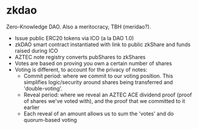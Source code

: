 # zkdao
Zero-Knowledge DAO. Also a meritocracy, TBH (meridao?).

 * Issue public ERC20 tokens via ICO (a la DAO 1.0)
 * zkDAO smart contract instantiated with link to public zkShare and funds raised during ICO
 * AZTEC note registry converts pubShares to zkShares
 * Votes are based on proving you own a certain number of shares 
 * Voting is different, to account for the privacy of notes:
   * Commit period: where we commit to our voting position. This simplifies logic/security around shares being transferred and 'double-voting'.
   * Reveal period: where we reveal an AZTEC ACE dividend proof (proof of shares we've voted with), and the proof that we committed to it earlier
   * Each reveal of an amount allows us to sum the 'votes' and do quorum-based voting
